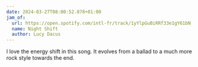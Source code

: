 ```yaml
---
date: 2024-03-27T08:00:52.878+01:00
jam_of:
  url: https://open.spotify.com/intl-fr/track/1yYlpGuBiRRf33e1gY61bN
  name: Night Shift
  author: Lucy Dacus
---
```


I love the energy shift in this song. It evolves from a ballad to a much more rock style towards the end.
